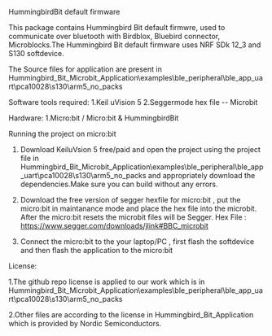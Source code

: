 
HummingbirdBit default firmware

This package contains Hummingbird Bit default firmwre, used to communicate over bluetooth with Birdblox, Bluebird connector, Microblocks.The Hummingbird Bit default firmware uses NRF SDk 12_3 and S130 softdevice.

The Source files for application are present in Hummingbird_Bit_Microbit_Application\examples\ble_peripheral\ble_app_uart\pca10028\s130\arm5_no_packs

Software tools required:
	1.Keil uVision 5
  2.Seggermode hex file -- Microbit

Hardware:
  1.Micro:bit / Micro:bit & HummingbirdBit

Running the project on micro:bit 

1. Download KeiluVsion 5 free/paid and open the project using the project file in 
Hummingbird_Bit_Microbit_Application\examples\ble_peripheral\ble_app_uart\pca10028\s130\arm5_no_packs and appropriately download the dependencies.Make sure you can build without any errors.

2. Download the free version of segger hexfile  for micro:bit , put the micro:bit in maintanance mode and place the hex file into the microbit. After the micro:bit resets the microbit files will be Segger.
Hex File : https://www.segger.com/downloads/jlink#BBC_microbit

3. Connect the micro:bit to the your laptop/PC , first flash the softdevice and then flash the application to the micro:bit


License:

1.The github repo license is applied to our work  which is in Hummingbird_Bit_Microbit_Application\examples\ble_peripheral\ble_app_uart\pca10028\s130\arm5_no_packs

2.Other files are according to the license in Hummingbird_Bit_Application which is provided by Nordic Semiconductors.
